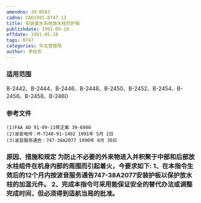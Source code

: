 ```yaml
---
amendno: 39-0583
cadno: CAD1991-B747-13
title: 安装废水系统放水柱的护板
publishdate: 1991-05-10
effdate: 1991-05-28
tags: B747
categories: 华北管理局
author: 李经农
---
```


### 适用范围 
B-2442、B-2444、B-2446、B-2448、B-2450、B-2452、B-2454、B-2456、B-2458、B-2460

### 参考文件
    (1)FAA AD 91-09-11修正案 39-6980 
    (2)波音电传：M-7240-91-1402 1991年 5月 2日
    (3)波音服务通告：747-38A2077 1990年 8月 30日


### 原因、措施和规定     为防止不必要的外来物进入并积聚于中部和后部放水柱组件在机身内部的周围而引起着火，今要求如下: 1、在本指令生效后的12个月内按波音服务通告747-38A2077安装护板以保护放水柱的加温元件。     2、完成本指令可采用能保证安全的替代办法或调整完成时间，但必须得到适航当局的批准。
